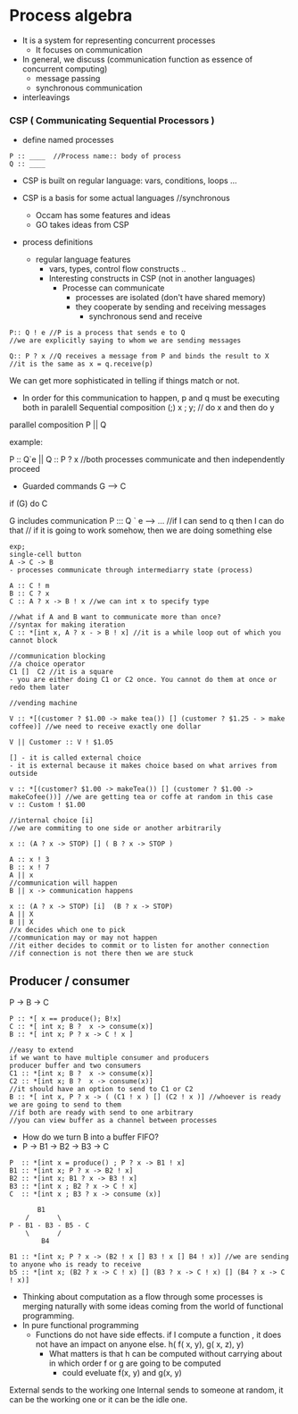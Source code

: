 # Process algebra
- It is a system  for representing concurrent processes
	- It focuses on communication
- In general, we discuss (communication function as essence of concurrent computing)
	- message passing
	- synchronous communication
- interleavings

### CSP ( Communicating Sequential Processors )

- define named processes

```
P :: ____  //Process name:: body of process
Q :: ____
```
- CSP is built on regular language: vars, conditions, loops ...
- CSP is a basis for some actual languages //synchronous
	- Occam has some features and ideas
	- GO takes ideas from CSP

- process definitions
	- regular language features 
		- vars, types, control flow constructs ..
		- Interesting constructs in CSP (not in another languages)
			- Processe can communicate
				- processes are isolated (don't have shared memory)
				- they cooperate by sending and receiving messages
					- synchronous send and receive

```
P:: Q ! e //P is a process that sends e to Q
//we are explicitly saying to whom we are sending messages

Q:: P ? x //Q receives a message from P and binds the result to X
//it is the same as x = q.receive(p)
```
We can get more sophisticated in telling if things match or not.
- In order for this communication to happen, p and q must be executing both in paralell
Sequential composition (;)
x ; y; // do x and then do y

parallel composition
P || Q 

example:

P :: Q`e || Q :: P ? x //both processes communicate and then independently proceed

- Guarded commands
G --> C

if (G) do C

G includes communication
P ::: Q ` e --> ... //if I can send to q then I can do that
// if it is going to work somehow, then we are doing something else

```
exp;
single-cell button
A -> C -> B
- processes communicate through intermediarry state (process)

A :: C ! m
B :: C ? x
C :: A ? x -> B ! x //we can int x to specify type
```
```
//what if A and B want to communicate more than once?
//syntax for making iteration
C :: *[int x, A ? x - > B ! x] //it is a while loop out of which you cannot block

//communication blocking
//a choice operator
C1 []  C2 //it is a square
- you are either doing C1 or C2 once. You cannot do them at once or redo them later
```
```
//vending machine

V :: *[(customer ? $1.00 -> make tea()) [] (customer ? $1.25 - > make coffee)] //we need to receive exactly one dollar

V || Customer :: V ! $1.05

[] - it is called external choice
- it is external because it makes choice based on what arrives from outside

v :: *[(customer? $1.00 -> makeTea()) [] (customer ? $1.00 -> makeCofee())] //we are getting tea or coffe at random in this case
v :: Custom ! $1.00

//internal choice [i]
//we are commiting to one side or another arbitrarily

x :: (A ? x -> STOP) [] ( B ? x -> STOP )

A :: x ! 3
B :: x ! 7
A || x
//communication will happen
B || x -> communication happens

x :: (A ? x -> STOP) [i]  (B ? x -> STOP)
A || X
B || X
//x decides which one to pick 
//communication may or may not happen
//it either decides to commit or to listen for another connection 
//if connection is not there then we are stuck
```

## Producer / consumer

P -> B -> C
```
P :: *[ x == produce(); B!x]
C :: *[ int x; B ?  x -> consume(x)]
B :: *[ int x; P ? x -> C ! x ]
```
```
//easy to extend
if we want to have multiple consumer and producers
producer buffer and two consumers
C1 :: *[int x; B ?  x -> consume(x)]
C2 :: *[int x; B ?  x -> consume(x)]
//it should have an option to send to C1 or C2
B :: *[ int x, P ? x -> ( (C1 ! x ) [] (C2 ! x )] //whoever is ready we are going to send to them
//if both are ready with send to one arbitrary
//you can view buffer as a channel between processes
```
- How do we turn B into a buffer FIFO?
- P -> B1 -> B2 -> B3 -> C

```
P  :: *[int x = produce() ; P ? x -> B1 ! x]
B1 :: *[int x; P ? x -> B2 ! x]
B2 :: *[int x; B1 ? x -> B3 ! x]
B3 :: *[int x ; B2 ? x -> C ! x]
C  :: *[int x ; B3 ? x -> consume (x)]

	   B1
	/		\
P - B1 - B3 - B5 - C
	\		/
		B4

B1 :: *[int x; P ? x -> (B2 ! x [] B3 ! x [] B4 ! x)] //we are sending to anyone who is ready to receive
b5 :: *[int x; (B2 ? x -> C ! x) [] (B3 ? x -> C ! x) [] (B4 ? x -> C ! x)]
```

- Thinking about computation as a flow through some processes is merging naturally with some ideas coming from the world of functional programming.
- In pure functional programming
	- Functions do not have side effects. if I compute a function , it does not have an impact on anyone else. h(  f( x, y), g( x, z),  y)
		- What matters is that h can be computed without carrying about in which order f or g are going to be computed
			- could eveluate f(x, y) and g(x, y)


External sends to the working one
Internal sends to someone at random, it can be the working one or it can be the idle one.
